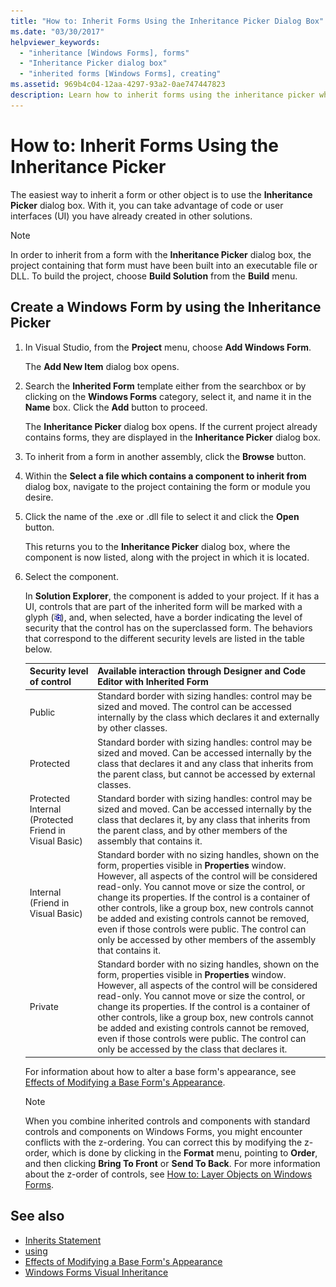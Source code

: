 ```yaml
---
title: "How to: Inherit Forms Using the Inheritance Picker Dialog Box"
ms.date: "03/30/2017"
helpviewer_keywords:
  - "inheritance [Windows Forms], forms"
  - "Inheritance Picker dialog box"
  - "inherited forms [Windows Forms], creating"
ms.assetid: 969b4c04-12aa-4297-93a2-0ae747447823
description: Learn how to inherit forms using the inheritance picker which can take advantage of code or user interfaces that have already been created in other solutions.
---
```

# How to: Inherit Forms Using the Inheritance Picker

The easiest way to inherit a form or other object is to use the **Inheritance Picker** dialog box. With it, you can take advantage of code or user interfaces (UI) you have already created in other solutions.

> [!NOTE]
> In order to inherit from a form with the **Inheritance Picker** dialog box, the project containing that form must have been built into an executable file or DLL. To build the project, choose **Build Solution** from the **Build** menu.

## Create a Windows Form by using the Inheritance Picker

1. In Visual Studio, from the **Project** menu, choose **Add Windows Form**.

   The **Add New Item** dialog box opens.

2. Search the **Inherited Form** template either from the searchbox or by clicking on the **Windows Forms** category, select it, and name it in the **Name** box. Click the **Add** button to proceed.

   The **Inheritance Picker** dialog box opens. If the current project already contains forms, they are displayed in the **Inheritance Picker** dialog box.

3. To inherit from a form in another assembly, click the **Browse** button.

4. Within the **Select a file which contains a component to inherit from** dialog box, navigate to the project containing the form or module you desire.

5. Click the name of the .exe or .dll file to select it and click the **Open** button.

   This returns you to the **Inheritance Picker** dialog box, where the component is now listed, along with the project in which it is located.

6. Select the component.

   In **Solution Explorer**, the component is added to your project. If it has a UI, controls that are part of the inherited form will be marked with a glyph (![Screenshot of the Visual Basic inheritance symbol.](./media/how-to-inherit-forms-using-the-inheritance-picker-dialog-box/visual-basic-inheritance-glyph.gif)), and, when selected, have a border indicating the level of security that the control has on the superclassed form. The behaviors that correspond to the different security levels are listed in the table below.

    |Security level of control|Available interaction through Designer and Code Editor with Inherited Form|
    |-------------------------------|--------------------------------------------------------------------------------|
    |Public|Standard border with sizing handles: control may be sized and moved. The control can be accessed internally by the class which declares it and externally by other classes.|
    |Protected|Standard border with sizing handles: control may be sized and moved. Can be accessed internally by the class that declares it and any class that inherits from the parent class, but cannot be accessed by external classes.|
    |Protected Internal (Protected Friend in Visual Basic)|Standard border with sizing handles: control may be sized and moved. Can be accessed internally by the class that declares it, by any class that inherits from the parent class, and by other members of the assembly that contains it.|
    |Internal (Friend in Visual Basic)|Standard border with no sizing handles, shown on the form, properties visible in **Properties** window. However, all aspects of the control will be considered read-only. You cannot move or size the control, or change its properties. If the control is a container of other controls, like a group box, new controls cannot be added and existing controls cannot be removed, even if those controls were public. The control can only be accessed by other members of the assembly that contains it.|
    |Private|Standard border with no sizing handles, shown on the form, properties visible in **Properties** window. However, all aspects of the control will be considered read-only. You cannot move or size the control, or change its properties. If the control is a container of other controls, like a group box, new controls cannot be added and existing controls cannot be removed, even if those controls were public. The control can only be accessed by the class that declares it.|

     For information about how to alter a base form's appearance, see [Effects of Modifying a Base Form's Appearance](effects-of-modifying-base-form-appearance.md).

    > [!NOTE]
    > When you combine inherited controls and components with standard controls and components on Windows Forms, you might encounter conflicts with the z-ordering. You can correct this by modifying the z-order, which is done by clicking in the **Format** menu, pointing to **Order**, and then clicking **Bring To Front** or **Send To Back**. For more information about the z-order of controls, see [How to: Layer Objects on Windows Forms](../controls/how-to-layer-objects-on-windows-forms.md).

## See also

- [Inherits Statement](/dotnet/visual-basic/language-reference/statements/inherits-statement)
- [using](/dotnet/csharp/language-reference/keywords/using)
- [Effects of Modifying a Base Form's Appearance](effects-of-modifying-base-form-appearance.md)
- [Windows Forms Visual Inheritance](windows-forms-visual-inheritance.md)
